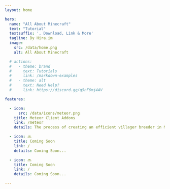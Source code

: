 ```yaml
---
layout: home

hero:
  name: "All About Minecraft"
  text: "Tutorial"
  textsuffix: ', Download, Link & More'
  tagline: By Hira.im
  image:
    src: /data/home.png
    alt: All About Minecraft

  # actions:
  #   - theme: brand
  #     text: Tutorials
  #     link: /markdown-examples
  #   - theme: alt
  #     text: Need Help?
  #     link: https://discord.gg/q5nF6mj4AV

features:

  - icon:
      src: /data/icons/meteor.png
    title: Meteor Client Addons
    link: /meteor
    details: The process of creating an efficient villager breeder in Minecraft

  - icon: 🔜
    title: Coming Soon
    link: /
    details: Coming Soon...

  - icon: 🔜
    title: Coming Soon
    link: /
    details: Coming Soon...

---
```

<Home />

<!-- :::raw
<div class="overflow-hidden"></div>
::: -->